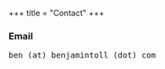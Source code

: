 +++
title = "Contact"
+++

### Email

<pre class="unstyled">
ben (at) benjamintoll (dot) com
</pre>

